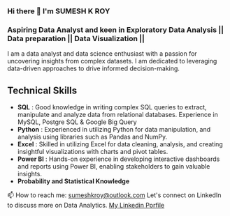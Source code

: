 ### Hi there 👋  I'm SUMESH K ROY
### Aspiring Data Analyst and keen in Exploratory Data Analysis || Data preparation || Data Visualization ||

<!--

Here are some ideas to get you started:

- 🔭 I’m currently working on .
- 🌱 I’m currently learning ...
- 👯 I’m looking to collaborate on ...
- 🤔 I’m looking for help with ...
- 💬 Ask me about ...
- 📫 How to reach me: ...
- 😄 Pronouns: ...
- ⚡ Fun fact: ...
-->
I am a data analyst and data science enthusiast with a passion for uncovering insights from complex datasets. I am dedicated to leveraging data-driven approaches to drive informed decision-making.




## Technical Skills
- **SQL** :  Good knowledge in writing complex SQL queries to extract, manipulate and analyze data from relational databases. Experience in  MySQL, Postgre SQL & Google Big Query
- **Python** :  Experienced in utilizing Python for data manipulation, and analysis using libraries such as Pandas and NumPy.
- **Excel** :  Skilled in utilizing Excel for data cleaning, analysis, and creating insightful visualizations with charts and pivot tables.
- **Power BI** :  Hands-on experience in developing interactive dashboards and reports using Power BI, enabling stakeholders to gain valuable insights.
- **Probability and Statistical Knowledge**


📫 How to reach me:  [sumeshkroy@outlook.com]()
Let's connect on LinkedIn to discuss more on Data Analytics. [My Linkedin Porfile](https://www.linkedin.com/in/sumeshkroy/)
